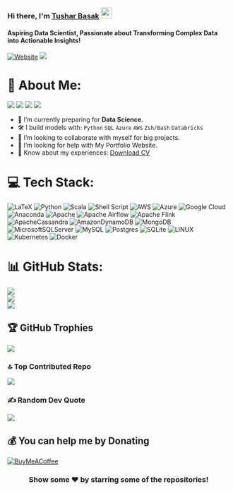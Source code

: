 ### Hi there, I'm [Tushar Basak](https://linktr.ee/Tushar0o7) <img src="https://media.giphy.com/media/hvRJCLFzcasrR4ia7z/giphy.gif" width="25px">

#### Aspiring Data Scientist, Passionate about Transforming Complex Data into Actionable Insights!

[![Website](https://custom-icon-badges.demolab.com/website?label=My%20Portfolio%20Website&style=for-the-badge&url=https%3A%2F%2Fcodestackr.com)](https://bit.ly/tushweb) [![](https://visitcount.itsvg.in/api?id=tusharbasak97&icon=5&color=5)](https://visitcount.itsvg.in)

# 💫 About Me:

[<img src="https://custom-icon-badges.demolab.com/badge/linkedin-%230077B5.svg?&style=for-the-badge&logo=linkedin&logoColor=white" />](https://www.linkedin.com/in/tusharbasak97/)
[<img src="https://custom-icon-badges.demolab.com/badge/Medium-12100E?style=for-the-badge&logo=medium&logoColor=white" />](https://medium.com/@tusharbasak97)
[<img src="https://custom-icon-badges.demolab.com/badge/Kaggle-20BEFF?style=for-the-badge&logo=Kaggle&logoColor=white" />](https://www.kaggle.com/tusharbasak97)
[<img src="https://custom-icon-badges.demolab.com/badge/-LeetCode-FFA116?style=for-the-badge&logo=LeetCode&logoColor=black" />](https://www.leetcode.com/tusharbasak97)

- 🔭 I’m currently preparing for **Data Science.**
- 🛠️ I build models with: `Python` `SQL` `Azure` `AWS` `Zsh/Bash` `Databricks`
- 👯 I’m looking to collaborate with myself for big projects.
- 🤝 I’m looking for help with My Portfolio Website.
- 📄 Know about my experiences: [Download CV](https://bit.ly/basakresume)

###

# 💻 Tech Stack:

![LaTeX](https://custom-icon-badges.demolab.com/badge/latex-%23008080.svg?style=for-the-badge&logo=latex&logoColor=white) ![Python](https://custom-icon-badges.demolab.com/badge/python-3670A0?style=for-the-badge&logo=python&logoColor=ffdd54) ![Scala](https://custom-icon-badges.demolab.com/badge/scala-%23DC322F.svg?style=for-the-badge&logo=scala&logoColor=white) ![Shell Script](https://custom-icon-badges.demolab.com/badge/shell_script-%23121011.svg?style=for-the-badge&logo=gnu-bash&logoColor=white) ![AWS](https://custom-icon-badges.demolab.com/badge/AWS-%23FF9900.svg?style=for-the-badge&logo=amazon-aws&logoColor=white) ![Azure](https://custom-icon-badges.demolab.com/badge/azure-%230072C6.svg?style=for-the-badge&logo=azure-devops&logoColor=white) ![Google Cloud](https://custom-icon-badges.demolab.com/badge/Google%20Cloud-%234285F4.svg?style=for-the-badge&logo=google-cloud&logoColor=white) ![Anaconda](https://custom-icon-badges.demolab.com/badge/Anaconda-%2344A833.svg?style=for-the-badge&logo=anaconda&logoColor=white) ![Apache](https://custom-icon-badges.demolab.com/badge/apache-%23D42029.svg?style=for-the-badge&logo=apache&logoColor=white) ![Apache Airflow](https://custom-icon-badges.demolab.com/badge/Apache%20Airflow-017CEE?style=for-the-badge&logo=Apache%20Airflow&logoColor=white) ![Apache Flink](https://custom-icon-badges.demolab.com/badge/Apache%20Flink-E6526F?style=for-the-badge&logo=Apache%20Flink&logoColor=white) ![ApacheCassandra](https://custom-icon-badges.demolab.com/badge/cassandra-%231287B1.svg?style=for-the-badge&logo=apache-cassandra&logoColor=white) ![AmazonDynamoDB](https://custom-icon-badges.demolab.com/badge/Amazon%20DynamoDB-4053D6?style=for-the-badge&logo=Amazon%20DynamoDB&logoColor=white) ![MongoDB](https://custom-icon-badges.demolab.com/badge/MongoDB-%234ea94b.svg?style=for-the-badge&logo=mongodb&logoColor=white) ![MicrosoftSQLServer](https://custom-icon-badges.demolab.com/badge/Microsoft%20SQL%20Sever-CC2927?style=for-the-badge&logo=microsoft%20sql%20server&logoColor=white) ![MySQL](https://custom-icon-badges.demolab.com/badge/mysql-%2300f.svg?style=for-the-badge&logo=mysql&logoColor=white) ![Postgres](https://custom-icon-badges.demolab.com/badge/postgres-%23316192.svg?style=for-the-badge&logo=postgresql&logoColor=white) ![SQLite](https://custom-icon-badges.demolab.com/badge/sqlite-%2307405e.svg?style=for-the-badge&logo=sqlite&logoColor=white) ![LINUX](https://custom-icon-badges.demolab.com/badge/Linux-FCC624?style=for-the-badge&logo=linux&logoColor=black) ![Kubernetes](https://custom-icon-badges.demolab.com/badge/kubernetes-%23326ce5.svg?style=for-the-badge&logo=kubernetes&logoColor=white) ![Docker](https://custom-icon-badges.demolab.com/badge/docker-%230db7ed.svg?style=for-the-badge&logo=docker&logoColor=white)
<br/>

# 📊 GitHub Stats:

![](https://github-readme-stats.vercel.app/api?username=tusharbasak97&theme=dark&hide_border=false&include_all_commits=true&count_private=true)<br/>
![](https://github-readme-streak-stats.herokuapp.com/?user=tusharbasak97&theme=dark&hide_border=false)<br/>
![](https://github-readme-stats.vercel.app/api/top-langs/?username=tusharbasak97&theme=dark&hide_border=false&include_all_commits=true&count_private=true&layout=compact)

## 🏆 GitHub Trophies

![](https://github-profile-trophy.vercel.app/?username=tusharbasak97&theme=radical&no-frame=false&no-bg=true&margin-w=4)

### 🔝 Top Contributed Repo

![](https://github-contributor-stats.vercel.app/api?username=tusharbasak97&limit=5&theme=dark&combine_all_yearly_contributions=true)

### ✍️ Random Dev Quote

![](https://quotes-github-readme.vercel.app/api?type=horizontal&theme=radical)

## 💰 You can help me by Donating

[![BuyMeACoffee](https://custom-icon-badges.demolab.com/badge/Buy%20Me%20a%20Coffee-ffdd00?style=for-the-badge&logo=buy-me-a-coffee&logoColor=black)](https://buymeacoffee.com/tushar0o7)

###

<div align="center">
<h3> Show some ❤️ by starring some of the repositories! </h3>
</div>
